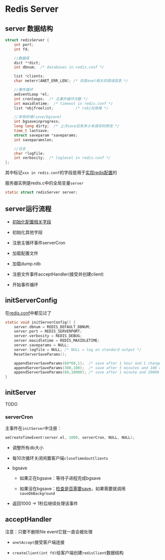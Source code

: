 # Redis Server

## server 数据结构

```c
struct redisServer {
    int port;
    int fd;

    //数据库
    dict **dict;
    int dbnum;  /* databases in redis.conf */

    list *clients;
    char neterr[ANET_ERR_LEN]; /* 存放anet相关的错误信息 */

    //事件循环
    aeEventLoop *el;
    int cronloops;  /* 主事件循环次数 */
    int maxidletime;  /* timeout in redis.conf */
    list *objfreelist;          /* robj垃圾堆 */

    //本地存储(save/bgsave)
    int bgsaveinprogress;
    long long dirty;  /* 上次save后有多少未保存的修改 */
    time_t lastsave;
    struct saveparam *saveparams;
    int saveparamslen;

    //日志
    char *logfile;
    int verbosity;  /* loglevel in redis.conf */
};
```

其中标记`xxx in redis.conf`的字段是用于[实现redis配置](./redis-conf.md)的  

服务器实例是redis.c中的全局变量`server`

```c
static struct redisServer server;
```

## server运行流程

* [初始化配置相关字段](#initServerConfig)

* 初始化其他字段

* 注册主循环事件serverCron

* 加载配置文件

* 加载dump.rdb

* 注册文件事件acceptHandler(接受并创建client)

* 开始事件循环

## initServerConfig

在[redis.conf](./redis-conf.md)中都见过了

```c
static void initServerConfig() {
    server.dbnum = REDIS_DEFAULT_DBNUM;
    server.port = REDIS_SERVERPORT;
    server.verbosity = REDIS_DEBUG;
    server.maxidletime = REDIS_MAXIDLETIME;
    server.saveparams = NULL;
    server.logfile = NULL; /* NULL = log on standard output */
    ResetServerSaveParams();

    appendServerSaveParams(60*60,1);  /* save after 1 hour and 1 change */
    appendServerSaveParams(300,100);  /* save after 5 minutes and 100 changes */
    appendServerSaveParams(60,10000); /* save after 1 minute and 10000 changes */
}
```

## initServer

TODO

### serverCron

主事件在`initServer`中注册：

```c
aeCreateTimeEvent(server.el, 1000, serverCron, NULL, NULL);
```

* 调整所有db大小

* 每10次循环关闭闲置客户端`closeTimedoutClients`

* bgsave

  * 如果正在bgsave：等待子进程完成bgsave

  * 如果没在bgsave：[检查是否需要save](./redis-conf.md#save-seconds-changes)，如果需要就调用`saveDbBackground`

* 返回1000 -> 1秒后继续处理该事件

## acceptHandler

注意：只要不删除file event它就一直会被处理

* `anetAccept`接受客户端连接

* `createClient(int fd)`给客户端创建`redisClient`数据结构
